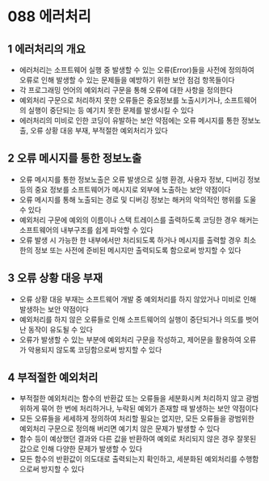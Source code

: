 # 088 에러처리

## 1 에러처리의 개요

- 에러처리는 소프트웨어 실행 중 발생할 수 있는 오류(Error)들을 사전에 정의하여 오류로 인해 발생할 수 있는 문제들을 예방하기 위한 보안 점검 항목들이다
- 각 프로그래밍 언어의 예외처리 구문을 통해 오류에 대한 사항을 정의한다
- 예외처리 구문으로 처리하지 못한 오류들은 중요정보를 노출시키거나, 소프트웨어의 실행이 중단되는 등 예기치 못한 문제를 발생시킬 수 있다
- 에러처리의 미비로 인한 코딩이 유발하는 보안 약점에는 오류 메시지를 통한 정보노출, 오류 상황 대응 부재, 부적절한 예외처리가 있다



## 2 오류 메시지를 통한 정보노출

- 오류 메시지를 통한 정보노출은 오류 발생으로 실행 환경, 사용자 정보, 디버깅 정보 등의 중요 정보를 소프트웨어가 메시지로 외부에 노출하는 보안 약점이다
- 오류 메시지를 통해 노출되는 경로 및 디버깅 정보는 해커의 악의적인 행위를 도울 수 있다
- 예외처리 구문에 예외의 이름이나 스택 트레이스를 출력하도록 코딩한 경우 해커는 소프트웨어의 내부구조를 쉽게 파악할 수 있다
- 오류 발생 시 가능한 한 내부에서만 처리되도록 하거나 메시지를 출력할 경우 최소한의 정보 또는 사전에 준비된 메시지만 출력되도록 함으로써 방지할 수 있다



## 3 오류 상황 대응 부재

- 오류 상황 대응 부재는 소프트웨어 개발 중 예외처리를 하지 않았거나 미비로 인해 발생하는 보안 약점이다
- 예외처리를 하지 않은 오류들로 인해 소프트웨어의 실행이 중단되거나 의도를 벗어난 동작이 유도될 수 있다
- 오류가 발생할 수 있는 부분에 예외처리 구문을 작성하고, 제어문을 활용하여 오류가 악용되지 않도록 코딩함으로써 방지할 수 있다



## 4 부적절한 예외처리

- 부적절한 예외처리는 함수의 반환값 또는 오류들을 세분화시켜 처리하지 않고 광범위하게 묶어 한 번에 처리하거나, 누락된 예외가 존재할 때 발생하는 보안 약점이다
- 모든 오류들을 세세하게 정의하여 처리할 필요는 없지만, 모든 오류들을 광범위한 예외처리 구문으로 정의해 버리면 예기치 않은 문제가 발생할 수 있다
- 함수 등이 예상했던 결과와 다른 값을 반환하여 예외로 처리되지 않은 경우 잘못된 값으로 인해 다양한 문제가 발생할 수 있다
- 모든 함수의 반환값이 의도대로 출력되는지 확인하고, 세분화된 예외처리를 수행함으로써 방지할 수 있다

